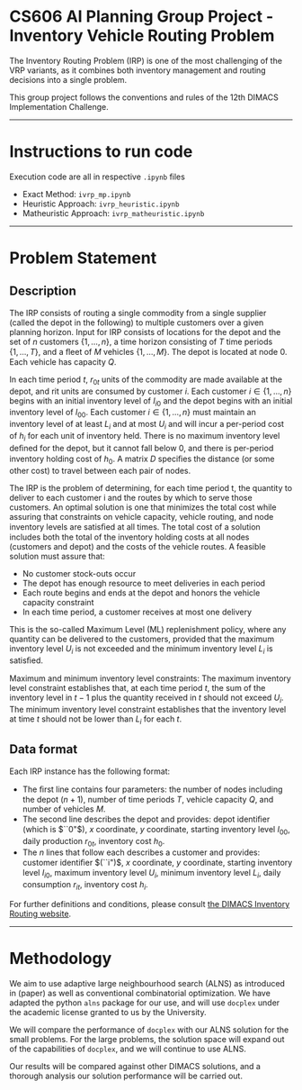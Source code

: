 # CS606 AI Planning Group Project - Inventory Vehicle Routing Problem

The Inventory Routing Problem (IRP) is one of the most challenging of the VRP variants, as it combines both inventory management and routing decisions into a single problem.

This group project follows the conventions and rules of the 12th DIMACS Implementation Challenge.

----

# Instructions to run code

Execution code are all in respective `.ipynb` files

- Exact Method: `ivrp_mp.ipynb`
- Heuristic Approach: `ivrp_heuristic.ipynb`
- Matheuristic Approach: `ivrp_matheuristic.ipynb`

----

# Problem Statement

## Description

The IRP consists of routing a single commodity from a single supplier (called the depot in the following) to multiple customers over a given planning horizon. Input for IRP consists of locations for the depot and the set of $n$ customers $\{1,\dots,n\}$, a time horizon consisting of $T$ time periods $\{1,\dots ,T\}$, and a ﬂeet of $M$ vehicles $\{1,\dots ,M\}$. The depot is located at node 0. Each vehicle has capacity $Q$.

In each time period $t$, $r_{0t}$ units of the commodity are made available at the depot, and rit units are  consumed by customer $i$. Each customer $i\in \{1,\dots ,n\}$ begins with an initial inventory level of $I_{i0}$ and the depot begins with an initial inventory level of $I_{00}$. Each customer $i \in \{1,\dots , n\}$ must maintain an inventory level of at least $L_i$ and at most $U_i$ and will incur a per-period cost of $h_i$ for each unit of inventory held. There is no maximum inventory level deﬁned for the depot, but it cannot fall below 0, and there is per-period inventory holding cost of $h_0$. A matrix $D$ speciﬁes the distance (or some other cost) to travel between each pair of nodes.

The IRP is the problem of determining, for each time period t, the quantity to deliver to each customer i and the routes by which to serve those customers. An optimal solution is one that minimizes the total cost while assuring that constraints on vehicle capacity, vehicle routing, and node inventory levels are satisﬁed at all times. The total cost of a solution includes both the total of the inventory holding costs at all nodes (customers and depot) and the costs of the vehicle routes. A feasible solution must assure that:

- No customer stock-outs occur
- The depot has enough resource to meet deliveries in each period
- Each route begins and ends at the depot and honors the vehicle capacity constraint
- In each time period, a customer receives at most one delivery

This is the so-called Maximum Level (ML) replenishment policy, where any quantity can be delivered to the customers, provided that the maximum inventory level $U_i$ is not exceeded and the minimum inventory level $L_i$ is satisﬁed.

Maximum and minimum inventory level constraints: The maximum inventory level constraint establishes that, at each time period $t$, the sum of the inventory level in $t−1$ plus the quantity received in $t$ should not exceed $U_i$. The minimum inventory level constraint establishes that the inventory level at time $t$ should not be lower than $L_i$ for each $t$.

## Data format

Each IRP instance has the following format:

- The ﬁrst line contains four parameters: the number of nodes including the depot $(n+1)$, number of time periods $T$, vehicle capacity $Q$, and number of vehicles $M$.
- The second line describes the depot and provides: depot identiﬁer (which is $``0"$), $x$ coordinate, $y$ coordinate, starting inventory level $I_{00}$, daily production $r_{0t}$, inventory cost $h_0$.
- The $n$ lines that follow each describes a customer and provides: customer identiﬁer $(``i")$, $x$ coordinate, $y$ coordinate, starting inventory level $I_{i0}$, maximum inventory level $U_i$, minimum inventory level $L_i$, daily consumption $r_{it}$, inventory cost $h_i$.

For further definitions and conditions, please consult [the DIMACS Inventory Routing website](http://dimacs.rutgers.edu/programs/challenge/vrp/irp/).

----

# Methodology

We aim to use adaptive large neighbourhood search (ALNS) as introduced in (paper) as well as conventional combinatorial optimization. We have adapted the python `alns` package for our use, and will use `docplex` under the academic license granted to us by the University.

We will compare the performance of `docplex` with our ALNS solution for the small problems. For the large problems, the solution space will expand out of the capabilities of `docplex`, and we will continue to use ALNS.

Our results will be compared against other DIMACS solutions, and a thorough analysis our solution performance will be carried out.
